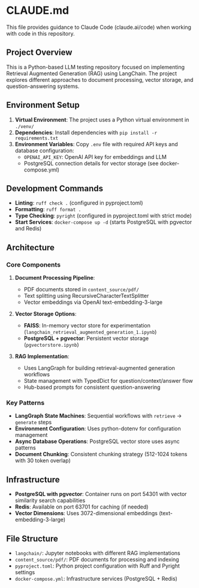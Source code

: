 # CLAUDE.md

This file provides guidance to Claude Code (claude.ai/code) when working with code in this repository.

## Project Overview

This is a Python-based LLM testing repository focused on implementing Retrieval Augmented Generation (RAG) using LangChain. The project explores different approaches to document processing, vector storage, and question-answering systems.

## Environment Setup

1. **Virtual Environment**: The project uses a Python virtual environment in `./venv/`
2. **Dependencies**: Install dependencies with `pip install -r requirements.txt`
3. **Environment Variables**: Copy `.env` file with required API keys and database configuration:
   - `OPENAI_API_KEY`: OpenAI API key for embeddings and LLM
   - PostgreSQL connection details for vector storage (see docker-compose.yml)

## Development Commands

- **Linting**: `ruff check .` (configured in pyproject.toml)
- **Formatting**: `ruff format .`
- **Type Checking**: `pyright` (configured in pyproject.toml with strict mode)
- **Start Services**: `docker-compose up -d` (starts PostgreSQL with pgvector and Redis)

## Architecture

### Core Components

1. **Document Processing Pipeline**:
   - PDF documents stored in `content_source/pdf/`
   - Text splitting using RecursiveCharacterTextSplitter
   - Vector embeddings via OpenAI text-embedding-3-large

2. **Vector Storage Options**:
   - **FAISS**: In-memory vector store for experimentation (`langchain_retrieval_augmented_generation_1.ipynb`)
   - **PostgreSQL + pgvector**: Persistent vector storage (`pgvectorstore.ipynb`)

3. **RAG Implementation**:
   - Uses LangGraph for building retrieval-augmented generation workflows
   - State management with TypedDict for question/context/answer flow
   - Hub-based prompts for consistent question-answering

### Key Patterns

- **LangGraph State Machines**: Sequential workflows with `retrieve` → `generate` steps
- **Environment Configuration**: Uses python-dotenv for configuration management
- **Async Database Operations**: PostgreSQL vector store uses async patterns
- **Document Chunking**: Consistent chunking strategy (512-1024 tokens with 30 token overlap)

## Infrastructure

- **PostgreSQL with pgvector**: Container runs on port 54301 with vector similarity search capabilities
- **Redis**: Available on port 63701 for caching (if needed)
- **Vector Dimensions**: Uses 3072-dimensional embeddings (text-embedding-3-large)

## File Structure

- `langchain/`: Jupyter notebooks with different RAG implementations
- `content_source/pdf/`: PDF documents for processing and indexing
- `pyproject.toml`: Python project configuration with Ruff and Pyright settings
- `docker-compose.yml`: Infrastructure services (PostgreSQL + Redis)